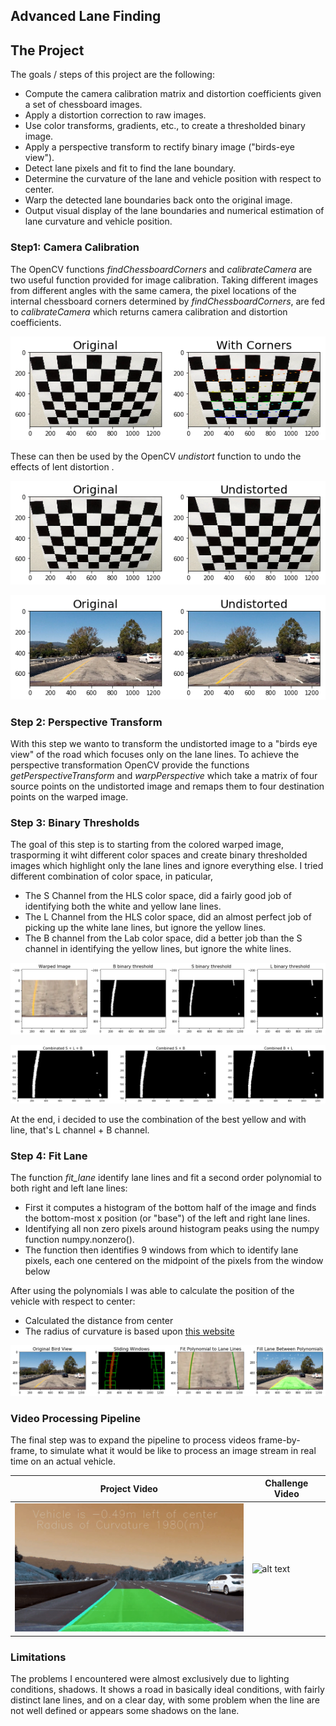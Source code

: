 ## Advanced Lane Finding

The Project
---

The goals / steps of this project are the following:

* Compute the camera calibration matrix and distortion coefficients given a set of chessboard images.
* Apply a distortion correction to raw images.
* Use color transforms, gradients, etc., to create a thresholded binary image.
* Apply a perspective transform to rectify binary image ("birds-eye view").
* Detect lane pixels and fit to find the lane boundary.
* Determine the curvature of the lane and vehicle position with respect to center.
* Warp the detected lane boundaries back onto the original image.
* Output visual display of the lane boundaries and numerical estimation of lane curvature and vehicle position.

[img01]: ./readme_images/corners.jpg "Chessboard Calibration"
[img02]: ./readme_images/undistort_chessboard.jpg "Undistort Chessboard"
[img03]: ./readme_images/undistort_car.jpg "Undistort Car"
[img04]: ./readme_images/warped_lane.jpg "Warped Lane"
[img05]: ./readme_images/binary_threashold_test_1.jpg "Binary Threadhold test 1"
[img06]: ./readme_images/binary_threashold_test_2.jpg "Binary Threadhold test 2"
[img07]: ./readme_images/fill_lane.jpg "Fill Lane"
[vid01]: ./readme_images/project_video_output.gif "Output Gif"
[vid02]: ./readme_images/challenge_video_output.gif "Output Challenge"

### Step1: Camera Calibration

The OpenCV functions *findChessboardCorners* and *calibrateCamera* are two useful function provided for image calibration. Taking different images from different angles with the same camera, the pixel locations of the internal chessboard corners determined by *findChessboardCorners*, are fed to *calibrateCamera* which returns camera calibration and distortion coefficients. 

![alt text][img01]

These can then be used by the OpenCV *undistort* function to undo the effects of lent distortion .

![alt text][img02]

![alt text][img03]

### Step 2: Perspective Transform

With this step we wanto to transform the undistorted image to a "birds eye view" of the road which focuses only on the lane lines.
To achieve the perspective transformation OpenCV provide the functions *getPerspectiveTransform* and *warpPerspective* which take a matrix of four source points on the undistorted image and remaps them to four destination points on the warped image.

[img04]: ./readme_images/warped_lane.jpg "Warped Lane"

### Step 3: Binary Thresholds

The goal of this step is to starting from the colored warped image, trasporming it wiht different color spaces and create binary thresholded images which highlight only the lane lines and ignore everything else.
I tried different combination of color space, in paticular,

* The S Channel from the HLS color space, did a fairly good job of identifying both the white and yellow lane lines.
* The L Channel from the HLS color space, did an almost perfect job of picking up the white lane lines, but ignore the yellow lines.
* The B channel from the Lab color space, did a better job than the S channel in identifying the yellow lines, but ignore the white lines.

![alt text][img05]

![alt text][img06]

At the end, i decided to use the combination of the best yellow and with line, that's L channel + B channel.

### Step 4: Fit Lane

The function *fit_lane* identify lane lines and fit a second order polynomial to both right and left lane lines:
* First it computes a histogram of the bottom half of the image and finds the bottom-most x position (or "base") of the left and right lane lines.
* Identifying all non zero pixels around histogram peaks using the numpy function numpy.nonzero().
* The function then identifies 9 windows from which to identify lane pixels, each one centered on the midpoint of the pixels from the window below

After using the polynomials I was able to calculate the position of the vehicle with respect to center:

* Calculated the distance from center
* The radius of curvature is based upon [this website](http://www.intmath.com/applications-differentiation/8-radius-curvature.php)

![alt text][img07]

### Video Processing Pipeline

The final step was to expand the pipeline to process videos frame-by-frame, to simulate what it would be like to process an image stream in real time on an actual vehicle.

|Project Video|Challenge Video|
|-------------|-------------|
|![alt text][vid01]|![alt text][vid02]|

### Limitations 
The problems I encountered were almost exclusively due to lighting conditions, shadows. It shows a road in basically ideal conditions, with fairly distinct lane lines, and on a clear day, with some problem when the line are not well defined or appears some shadows on the lane.
